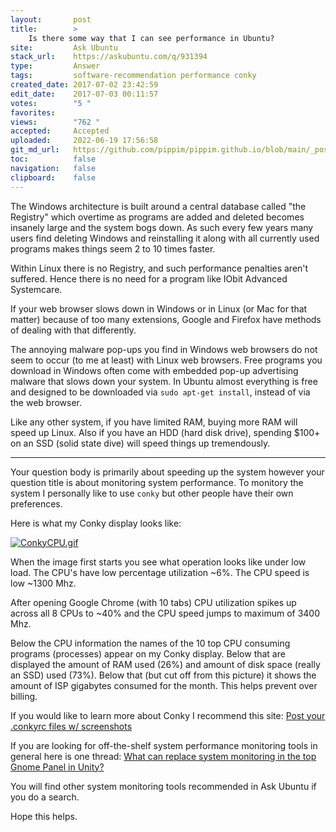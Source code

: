 ```yaml
---
layout:       post
title:        >
    Is there some way that I can see performance in Ubuntu?
site:         Ask Ubuntu
stack_url:    https://askubuntu.com/q/931394
type:         Answer
tags:         software-recommendation performance conky
created_date: 2017-07-02 23:42:59
edit_date:    2017-07-03 00:11:57
votes:        "5 "
favorites:    
views:        "762 "
accepted:     Accepted
uploaded:     2022-06-19 17:56:58
git_md_url:   https://github.com/pippim/pippim.github.io/blob/main/_posts/2017/2017-07-02-Is-there-some-way-that-I-can-see-performance-in-Ubuntu_.md
toc:          false
navigation:   false
clipboard:    false
---
```


The Windows architecture is built around a central database called "the Registry" which overtime as programs are added and deleted becomes insanely large and the system bogs down. As such every few years many users find deleting Windows and reinstalling it along with all currently used programs makes things seem 2 to 10 times faster.

Within Linux there is no Registry, and such performance penalties aren't suffered. Hence there is no need for a program like IObit Advanced Systemcare.

If your web browser slows down in Windows or in Linux (or Mac for that matter) because of too many extensions, Google and Firefox have methods of dealing with that differently.

The annoying malware pop-ups you find in Windows web browsers do not seem to occur (to me at least) with Linux web browsers. Free programs you download in Windows often come with embedded pop-up advertising malware that slows down your system. In Ubuntu almost everything is free and  designed to be downloaded via `sudo apt-get install`, instead of via the web browser.

Like any other system, if you have limited RAM, buying more RAM will speed up Linux. Also if you have an HDD (hard disk drive), spending $100+ on an SSD (solid state dive) will speed things up tremendously.


----------

Your question body is primarily about speeding up the system however your question title is about monitoring system performance. To monitory the system I personally like to use `conky` but other people have their own preferences. 

Here is what my Conky display looks like:

[![ConkyCPU.gif][1]][1]

When the image first starts you see what operation looks like under low load. The CPU's have low percentage utilization ~6%. The CPU speed is low ~1300 Mhz.

After opening Google Chrome (with 10 tabs) CPU utilization spikes up across all 8 CPUs to ~40% and the CPU speed jumps to maximum of 3400 Mhz. 

Below the CPU information the names of the 10 top CPU consuming programs (processes) appear on my Conky display. Below that are displayed the amount of RAM used (26%) and amount of disk space (really an SSD) used (73%). Below that (but cut off from this picture) it shows the amount of ISP gigabytes consumed for the month. This helps prevent over billing.

If you would like to learn more about Conky I recommend this site: [Post your .conkyrc files w/ screenshots][2]

If you are looking for off-the-shelf system performance monitoring tools in general here is one thread: [What can replace system monitoring in the top Gnome Panel in Unity?][3]

You will find other system monitoring tools recommended in Ask Ubuntu if you do a search.

Hope this helps.


  [1]: https://i.stack.imgur.com/COa1i.gif
  [2]: https://ubuntuforums.org/showthread.php?t=281865
  [3]: https://askubuntu.com/questions/29757/what-can-replace-system-monitoring-in-the-top-gnome-panel-in-unity/35733#35733
